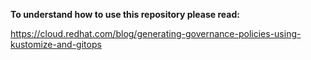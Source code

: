 **To understand how to use this repository please read:**

https://cloud.redhat.com/blog/generating-governance-policies-using-kustomize-and-gitops
